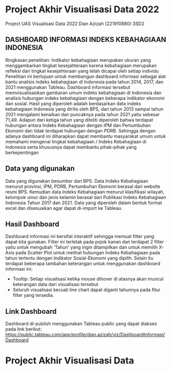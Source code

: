 # Project Akhir Visualisasi Data 2022

Project UAS Visualisasi Data 2022
Dian Azizah (221910880)
3SD2

## DASHBOARD INFORMASI INDEKS KEBAHAGIAAN INDONESIA

Ringkasan penelitian:
Indikator kebahagiaan merupakan ukuran yang menggambarkan tingkat kesejahteraan karena kebahagiaan merupakan refleksi dari tingkat kesejahteraan yang telah dicapai oleh setiap individu Penelitian ini bertujuan untuk membangun dashboard informasi sebagai alat bantu analisis indeks kebahagiaan di Indonesia pada tahun 2014, 2017, dan 2021 menggunakan Tableau. Dashboard informasi tersebut memvisualisasikan gambaran umum indeks kebahagiaan di Indonesia dan analisis hubungan indeks kebahagiaan dengan beberapa indikator ekonomi dan sosial. Hasil yang diperoleh adalah berdasarkan data indeks kebahagiaan Indonesia yang dirilis oleh BPS, dari tahun 2013 sampai tahun 2021 mengalami kenaikan dan puncaknya pada tahun 2021 yaitu sebesar 71,49. Adapun dari ketiga tahun yang diteliti diperoleh bahwa terdapat hubungan antara Indeks Kebahagiaan dengan IPM dan Pertumbuhan Ekonomi dan tidak terdapat hubungan dengan PDRB. Sehingga dengan adanya dashboard ini diharapkan dapat membantu masyarakat umum untuk memahami mengenai tingkat kebahagiaan / Indeks Kebahagiaan di Indonesia serta khususnya dapat membantu pihak-pihak yang berkepentingan

## Data yang digunakan

Data yang digunakan besumber dari BPS. Data Indeks Kebahagiaan menurut provinsi, IPM, PDRB, Pertumbuhan Ekonomi berasal dari website resmi BPS. Kemudian data Indeks Kebahagiaan menurut klasifikasi wilayah, kelompok umur dan jenis kelamin berasal dari Publikasi Indeks Kebahagiaan Indonesia Tahun 2017 dan 2021. Data yang diperoleh dalam bentuk format excel dan disesuaikan agar dapat di-import ke Tableau.

## Hasil Dashboard

Dashboard informasi ini bersifat interaktif sehingga memuat filter yang dapat kita gunakan. Filter ini terletak pada pojok kanan dan terdapat 2 filter yaitu untuk mengubah ‘Tahun’ yang ingin ditampilkan dan untuk memilih X-Axis pada Scatter Plot untuk melihat hubungan Indeks Kebahagiaan pada tahun tertentu dengan Indikator Sosial-Ekonomi yang dipilih. 
Selain itu terdapat beberapa tambahan keterangan untuk menggunakan dashboard informasi ini:
- Tooltip: Setiap visualisasi ketika mouse dihover di atasnya akan muncul keterangan data dari visualisasi tersebut
- Seluruh visualisasi kecuali line chart dapat diganti tahunnya pada fitur filter yang tersedia.

## Link Dashboard

Dashboard di-publish menggunakan Tableau public yang dapat diakses pada link berikut:
https://public.tableau.com/app/profile/dian.azizah/viz/DashboardInformasi/Dashboard
# Project Akhir Visualisasi Data
